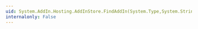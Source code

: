 ```yaml
---
uid: System.AddIn.Hosting.AddInStore.FindAddIn(System.Type,System.String,System.String,System.String)
internalonly: False
---
```

